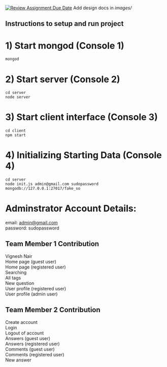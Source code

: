 [![Review Assignment Due Date](https://classroom.github.com/assets/deadline-readme-button-24ddc0f5d75046c5622901739e7c5dd533143b0c8e959d652212380cedb1ea36.svg)](https://classroom.github.com/a/9NDadFFr)
Add design docs in *images/*

## Instructions to setup and run project

# 1) Start mongod (Console 1)
```
mongod
```

# 2) Start server (Console 2)
```
cd server
node server
```

# 3) Start client interface (Console 3)
```
cd client
npm start
```

# 4) Initializing Starting Data (Console 4)
```
cd server
node init.js admin@gmail.com sudopassword mongodb://127.0.0.1:27017/fake_so    
```
# Adminstrator Account Details:
email: admin@gmail.com  
password: sudopassword



## Team Member 1 Contribution
Vignesh Nair  
Home page (guest user)    
Home page (registered user)  
Searching  
All tags  
New question  
User profile (registered user)  
User profile (admin user)  


## Team Member 2 Contribution  
Create account  
Login  
Logout of account  
Answers (guest user)     
Answers (registered user)  
Comments (guest user)  
Comments (registered user)  
New answer  
